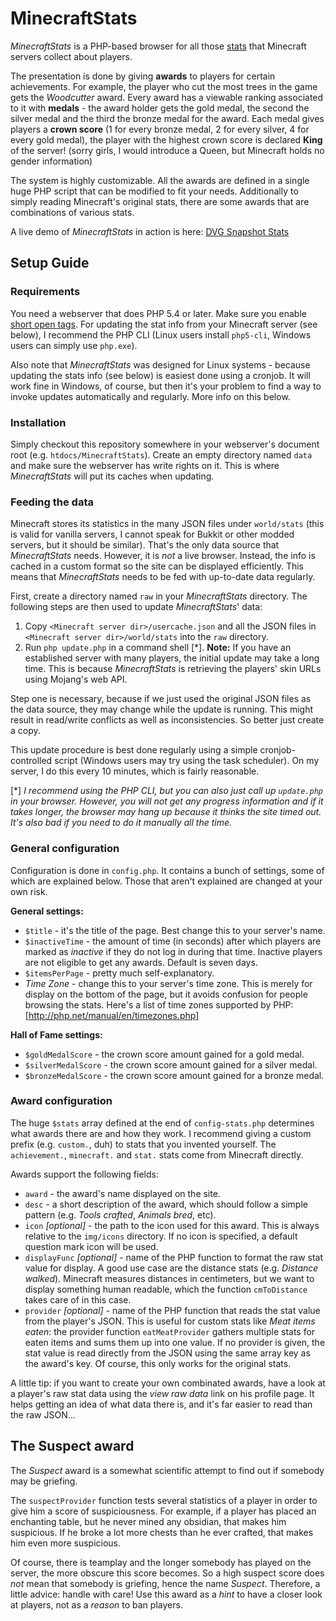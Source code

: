 # MinecraftStats

_MinecraftStats_ is a PHP-based browser for all those [stats][1] that Minecraft servers collect about players.

The presentation is done by giving __awards__ to players for certain achievements. For example, the player who cut the most trees in the game gets the _Woodcutter_ award. Every award has a viewable ranking associated to it with __medals__ - the award holder gets the gold medal, the second the silver medal and the third the bronze medal for the award. Each medal gives players a __crown score__ (1 for every bronze medal, 2 for every silver, 4 for every gold medal), the player with the highest crown score is declared __King__ of the server! (sorry girls, I would introduce a Queen, but Minecraft holds no gender information)

The system is highly customizable. All the awards are defined in a single huge PHP script that can be modified to fit your needs. Additionally to simply reading Minecraft's original stats, there are some awards that are combinations of various stats.

A live demo of _MinecraftStats_ in action is here: [DVG Snapshot Stats][2]

## Setup Guide

### Requirements

You need a webserver that does PHP 5.4 or later. Make sure you enable [short open tags][3]. For updating the stat info from your Minecraft server (see below), I recommend the PHP CLI (Linux users install `php5-cli`, Windows users can simply use `php.exe`).

Also note that _MinecraftStats_ was designed for Linux systems - because updating the stats info (see below) is easiest done using a cronjob. It will work fine in Windows, of course, but then it's your problem to find a way to invoke updates automatically and regularly. More info on this below.

### Installation
Simply checkout this repository somewhere in your webserver's document root (e.g. `htdocs/MinecraftStats`). Create an empty directory named `data` and make sure the webserver has write rights on it. This is where _MinecraftStats_ will put its caches when updating.

### Feeding the data
Minecraft stores its statistics in the many JSON files under `world/stats` (this is valid for vanilla servers, I cannot speak for Bukkit or other modded servers, but it should be similar). That's the only data source that _MinecraftStats_ needs. However, it is _not_ a live browser. Instead, the info is cached in a custom format so the site can be displayed efficiently. This means that _MinecraftStats_ needs to be fed with up-to-date data regularly.

First, create a directory named `raw` in your _MinecraftStats_ directory. The following steps are then used to update _MinecraftStats_' data:

1. Copy `<Minecraft server dir>/usercache.json` and all the JSON files in `<Minecraft server dir>/world/stats` into the `raw` directory.
2. Run `php update.php` in a command shell [*]. __Note:__ If you have an established server with many players, the initial update may take a long time. This is because _MinecraftStats_ is retrieving the players' skin URLs using Mojang's web API.

Step one is necessary, because if we just used the original JSON files as the data source, they may change while the update is running. This might result in read/write conflicts as well as inconsistencies. So better just create a copy.

This update procedure is best done regularly using a simple cronjob-controlled script (Windows users may try using the task scheduler). On my server, I do this every 10 minutes, which is fairly reasonable.

[*] _I recommend using the PHP CLI, but you can also just call up `update.php` in your browser. However, you will not get any progress information and if it takes longer, the browser may hang up because it thinks the site timed out. It's also bad if you need to do it manually all the time._

### General configuration
Configuration is done in `config.php`. It contains a bunch of settings, some of which are explained below. Those that aren't explained are changed at your own risk.

__General settings:__
* `$title` - it's the title of the page. Best change this to your server's name.
* `$inactiveTime` - the amount of time (in seconds) after which players are marked as _inactive_ if they do not log in during that time. Inactive players are not eligible to get any awards. Default is seven days.
* `$itemsPerPage` - pretty much self-explanatory.
* _Time Zone_ - change this to your server's time zone. This is merely for display on the bottom of the page, but it avoids confusion for people browsing the stats. Here's a list of time zones supported by PHP: [http://php.net/manual/en/timezones.php]

__Hall of Fame settings:__
* `$goldMedalScore` - the crown score amount gained for a gold medal.
* `$silverMedalScore` - the crown score amount gained for a silver medal.
* `$bronzeMedalScore` - the crown score amount gained for a bronze medal.

### Award configuration
The huge `$stats` array defined at the end of `config-stats.php` determines what awards there are and how they work. I recommend giving a custom prefix (e.g. `custom.`, duh) to stats that you invented yourself. The `achievement.`, `minecraft.` and `stat.` stats come from Minecraft directly.

Awards support the following fields:
* `award` - the award's name displayed on the site.
* `desc` - a short description of the award, which should follow a simple _<something> <performed action>_ pattern (e.g. _Tools crafted_, _Animals bred_, etc).
* `icon` _[optional]_ - the path to the icon used for this award. This is always relative to the `img/icons` directory. If no icon is specified, a default question mark icon will be used.
* `displayFunc` _[optional]_ - name of the PHP function to format the raw stat value for display. A good use case are the distance stats (e.g. _Distance walked_). Minecraft measures distances in centimeters, but we want to display something human readable, which the function `cmToDistance` takes care of in this case.
* `provider` _[optional]_ - name of the PHP function that reads the stat value from the player's JSON. This is useful for custom stats like _Meat items eaten_: the provider function `eatMeatProvider` gathers multiple stats for eaten items and sums them up into one value. If no provider is given, the stat value is read directly from the JSON using the same array key as the award's key. Of course, this only works for the original stats.

A little tip: if you want to create your own combinated awards, have a look at a player's raw stat data using the _view raw data_ link on his profile page. It helps getting an idea of what data there is, and it's far easier to read than the raw JSON...

## The Suspect award
The _Suspect_ award is a somewhat scientific attempt to find out if somebody may be griefing.

The `suspectProvider` function tests several statistics of a player in order to give him a score of suspiciousness. For example, if a player has placed an enchanting table, but he never mined any obsidian, that makes him suspicious. If he broke a lot more chests than he ever crafted, that makes him even more suspicious.

Of course, there is teamplay and the longer somebody has played on the server, the more obscure this score becomes. So a high suspect score does _not_ mean that somebody is griefing, hence the name _Suspect_. Therefore,  a little advice: handle with care! Use this award as a _hint_ to have a closer look at players, not as a _reason_ to ban players.

[1]:http://minecraft.gamepedia.com/Statistics
[2]:http://dvgaming.com/mcstats/snapshot/
[3]:http://php.net/manual/de/ini.core.php#ini.short-open-tag
